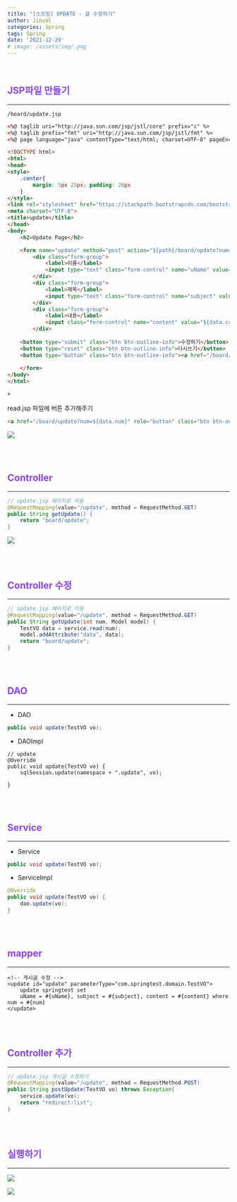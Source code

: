 ```yaml
---
title: "[스프링] UPDATE - 글 수정하기"
author: Jinsol
categories: Spring
tags: Spring
date: '2021-12-29'
# image: /assets/img/.png
---
```


<br>

## <span style="color:#8843F2">JSP파일 만들기</span>
<hr>

`/board/update.jsp`

```html
<%@ taglib uri="http://java.sun.com/jsp/jstl/core" prefix="c" %>
<%@ taglib prefix="fmt" uri="http://java.sun.com/jsp/jstl/fmt" %>
<%@ page language="java" contentType="text/html; charset=UTF-8" pageEncoding="UTF-8"%>

<!DOCTYPE html>
<html>
<head>
<style>
	.center{
		margin: 5px 25px; padding: 20px
	}
</style>
<link rel="stylesheet" href="https://stackpath.bootstrapcdn.com/bootstrap/4.1.3/css/bootstrap.min.css">
<meta charset="UTF-8">
<title>update</title>
</head>
<body>
    <h2>Update Page</h2>

	<form name="update" method="post" action="${path}/board/update?num=${data.num}" class="center">	
        <div class="form-group">
            <label>이름</label>
            <input type="text" class="form-control" name="uName" value="${data.uName}">
        </div>
        <div class="form-group">
            <label>제목</label>
            <input type="text" class="form-control" name="subject" value="${data.subject}">
        </div>
        <div class="form-group">
            <label>내용</label>
            <input class="form-control" name="content" value="${data.content}">
        </div>
       
    <button type="submit" class="btn btn-outline-info">수정하기</button>
    <button type="reset" class="btn btn-outline-info">다시쓰기</button>
    <button type="button" class="btn btn-outline-info"><a href="/board/list">돌아가기</a></button>
    
    </form>
</body>
</html>
```

`+`

read.jsp 파일에 버튼 추가해주기

```html
<a href="/board/update?num=${data.num}" role="button" class="btn btn-outline-info">수정하기</a>
```

![](/assets/img/springdb19.png)


<br>
<br>

## <span style="color:#8843F2">Controller</span>
<hr>

```java
// update.jsp 페이지로 이동
@RequestMapping(value="/update", method = RequestMethod.GET)
public String getUpdate() {
    return "board/update";
}
```

![](/assets/img/springdb18.png)


<br>
<br>

## <span style="color:#8843F2">Controller 수정</span>
<hr>

```java
// update.jsp 페이지로 이동
@RequestMapping(value="/update", method = RequestMethod.GET)
public String getUpdate(int num, Model model) {
    TestVO data = service.read(num);
    model.addAttribute("data", data);
    return "board/update";
}
```

<br>
<br>

## <span style="color:#8843F2">DAO</span>
<hr>

- DAO

```java
public void update(TestVO vo);
```

- DAOImpl

```
// update
@Override
public void update(TestVO vo) {
    sqlSession.update(namespace + ".update", vo);
    
}
```

<br>
<br>

## <span style="color:#8843F2">Service</span>
<hr>

- Service

```java
public void update(TestVO vo);
```

- ServiceImpl

```java
@Override
public void update(TestVO vo) {
    dao.update(vo);
}
```

<br>
<br>

## <span style="color:#8843F2">mapper</span>
<hr>

```
<!-- 게시글 수정 -->
<update id="update" parameterType="com.springtest.domain.TestVO">
    update springtest set
    uName = #{uName}, subject = #{subject}, content = #{content} where num = #{num}
</update>
```

<br>
<br>

## <span style="color:#8843F2">Controller 추가</span>
<hr>

```java
// update.jsp 게시글 수정하기
@RequestMapping(value="/update", method = RequestMethod.POST)
public String postUpdate(TestVO vo) throws Exception{
    service.update(vo);
    return "redirect:list";
}
```

<br>
<br>

## <span style="color:#8843F2">실행하기</span>
<hr>

![](/assets/img/springdb20.png)

![](/assets/img/springdb21.png)